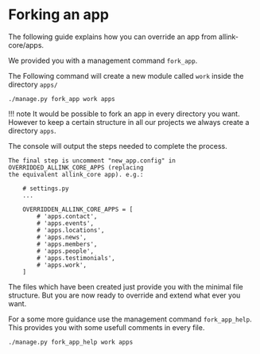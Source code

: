 # Forking an app

The following guide explains how you can override an app from allink-core/apps.

We provided you with a management command <code>fork_app</code>.

The Following command will create a new module called <code>work</code> inside the directory <code>apps/</code>
```
./manage.py fork_app work apps
```


!!! note
    It would be possible to fork an app in every directory you want. However to keep a certain structure in all our projects we always create a directory <code>apps</code>.


The console will output the steps needed to complete the process.
```
The final step is uncomment "new_app.config" in OVERRIDDED_ALLINK_CORE_APPS (replacing
the equivalent allink_core app). e.g.:

    # settings.py
    ...

    OVERRIDDEN_ALLINK_CORE_APPS = [
        # 'apps.contact',
        # 'apps.events',
        # 'apps.locations',
        # 'apps.news',
        # 'apps.members',
        # 'apps.people',
        # 'apps.testimonials',
        # 'apps.work',
    ]
```

The files which have been created just provide you with the minimal file structure. But you are now ready to override and extend what ever you want.


For a some more guidance use the management command <code>fork_app_help</code>. This provides you with some usefull comments in every file.
```
./manage.py fork_app_help work apps
```
